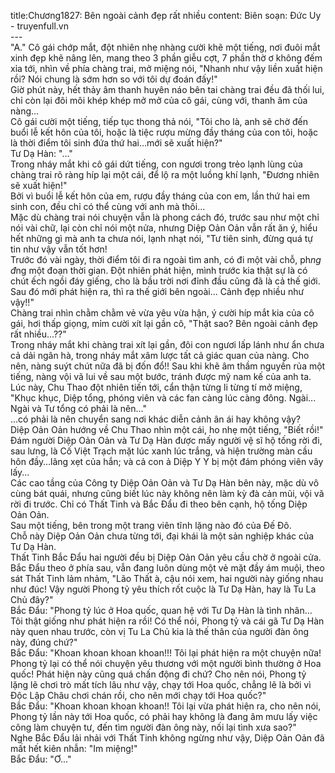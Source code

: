 title:Chương1827: Bên ngoài cảnh đẹp rất nhiều
content:
Biên soạn: Đức Uy - truyenfull.vn<br>---<br>"A." Cô gái chớp mắt, đột nhiên nhẹ nhàng cười khẽ một tiếng, nơi đuôi mắt xinh đẹp khẽ nâng lên, mang theo 3 phần giễu cợt, 7 phần thờ ơ không đếm xỉa tới, nhìn về phía chàng trai, mở miệng nói, "Nhanh như vậy liền xuất hiện rồi? Nói chung là sớm hơn so với tôi dự đoán đấy!"<br>Giờ phút này, hết thảy âm thanh huyên náo bên tai chàng trai đều đã thối lui, chỉ còn lại đôi môi khép khép mở mở của cô gái, cùng với, thanh âm của nàng…<br>Cô gái cười một tiếng, tiếp tục thong thả nói, "Tôi cho là, anh sẽ chờ đến buổi lễ kết hôn của tôi, hoặc là tiệc rượu mừng đầy tháng của con tôi, hoặc là thời điểm tôi sinh đứa thứ hai…mới sẽ xuất hiện?"<br>Tư Dạ Hàn: "..."<br>Trong nháy mắt khi cô gái dứt tiếng, con ngươi trong trẻo lạnh lùng của chàng trai rõ ràng híp lại một cái, để lộ ra một luồng khí lạnh, "Đương nhiên sẽ xuất hiện!"<br>Bởi vì buổi lễ kết hôn của em, rượu đầy tháng của con em, lần thứ hai em sinh con, đều chỉ có thể cùng với anh mà thôi…<br>Mặc dù chàng trai nói chuyện vẫn là phong cách đó, trước sau như một chỉ nói vài chữ, lại còn chỉ nói một nửa, nhưng Diệp Oản Oản vẫn rất ăn ý, hiểu hết những gì mà anh ta chưa nói, lạnh nhạt nói, "Tư tiên sinh, đừng quá tự tin như vậy vẫn tốt hơn!<br>Trước đó vài ngày, thời điểm tôi đi ra ngoài tìm anh, có đi một vài chỗ, ph*ng đ*ng một đoạn thời gian. Đột nhiên phát hiện, mình trước kia thật sự là có chút ếch ngồi đáy giếng, cho là bầu trời nơi đỉnh đầu cũng đã là cả thế giới. Sau đó mới phát hiện ra, thì ra thế giới bên ngoài... Cảnh đẹp nhiều như vậy!!"<br>Chàng trai nhìn chằm chằm vẻ vừa yêu vừa hận, ý cười híp mắt kia của cô gái, hơi thấp giọng, mỉm cười xít lại gần cô, "Thật sao? Bên ngoài cảnh đẹp rất nhiều...??"<br>Trong nháy mắt khi chàng trai xít lại gần, đôi con ngươi lấp lánh như ẩn chưa cả dải ngân hà, trong nháy mắt xâm lược tất cả giác quan của nàng. Cho nên, nàng suýt chút nữa đã bị đốn đổ!! Sau khi khẽ âm thầm nguyền rủa một tiếng, nàng vội vã lui về sau một bước, tránh được mỹ nam kế của anh ta.<br>Lúc này, Chu Thao đột nhiên tiến tới, cẩn thận từng li từng tí mở miệng, "Khục khục, Diệp tổng, phóng viên và các fan càng lúc càng đông. Ngài... Ngài và Tư tổng có phải là nên..."<br>…có phải là nên chuyển sang nơi khác diễn cảnh ân ái hay không vậy?<br>Diệp Oản Oản hướng về Chu Thao nhìn một cái, ho nhẹ một tiếng, "Biết rồi!"<br>Đám người Diệp Oản Oản và Tư Dạ Hàn được mấy người vệ sĩ hộ tống rời đi, sau lưng, là Cố Việt Trạch mặt lúc xanh lúc trắng, và hiện trường màn cầu hôn đầy…lãng xẹt của hắn; và cả con ả Diệp Y Y bị một đám phóng viên vây lấy...<br>Các cao tầng của Công ty Diệp Oản Oản và Tư Dạ Hàn bên này, mặc dù vô cùng bát quái, nhưng cũng biết lúc này không nên làm kỳ đà cản mũi, vội vã rời đi trước. Chỉ có Thất Tinh và Bắc Đẩu đi theo bên cạnh, hộ tống Diệp Oản Oản.<br>Sau một tiếng, bên trong một trang viên tĩnh lặng nào đó của Đế Đô.<br>Chỗ này Diệp Oản Oản chưa từng tới, đại khái là một sản nghiệp khác của Tư Dạ Hàn.<br>Thất Tinh Bắc Đẩu hai người đều bị Diệp Oản Oản yêu cầu chờ ở ngoài cửa.<br>Bắc Đẩu theo ở phía sau, vẫn đang luôn dùng một vẻ mặt đầy ám muội, theo sát Thất Tinh lảm nhảm, "Lão Thất à, cậu nói xem, hai người này giống nhau như đúc! Vậy người Phong tỷ yêu thích rốt cuộc là Tư Dạ Hàn, hay là Tu La Chủ đây?"<br>Bắc Đẩu: "Phong tỷ lúc ở Hoa quốc, quan hệ với Tư Dạ Hàn là tình nhân... Tôi thật giống như phát hiện ra rồi! Có thể nói, Phong tỷ và cái gã Tư Dạ Hàn này quen nhau trước, còn vị Tu La Chủ kia là thế thân của người đàn ông này, đúng chứ?"<br>Bắc Đẩu: "Khoan khoan khoan khoan!!! Tôi lại phát hiện ra một chuyện nữa! Phong tỷ lại có thể nói chuyện yêu thương với một người bình thường ở Hoa quốc! Phát hiện này cũng quá chấn động đi chứ? Cho nên nói, Phong tỷ lặng lẽ chơi trò mất tích lâu như vậy, chạy tới Hoa quốc, chẳng lẽ là bởi vì Độc Lập Châu chơi chán rồi, cho nên mới chạy tới Hoa quốc?"<br>Bắc Đẩu: "Khoan khoan khoan khoan!! Tôi lại vừa phát hiện ra, cho nên nói, Phong tỷ lần này tới Hoa quốc, có phải hay không là đang âm mưu lấy việc công làm chuyện tư, đến tìm người đàn ông này, nối lại tình xưa sao?"<br>Nghe Bắc Đẩu lải nhải với Thất Tinh không ngừng như vậy, Diệp Oản Oản đã mất hết kiên nhẫn: "Im miệng!"<br>Bắc Đẩu: "Ơ..."